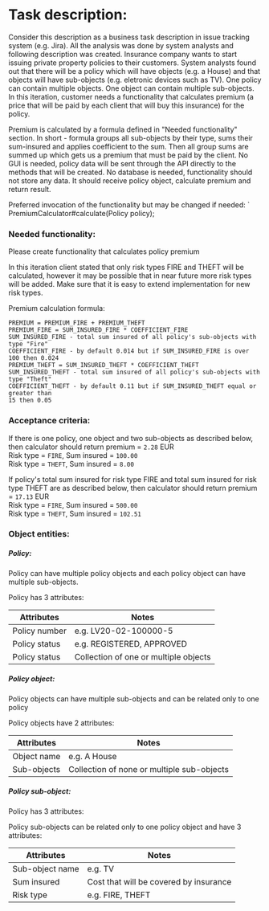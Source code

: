# Task description:

Consider this description as a business task description in issue tracking system (e.g. Jira).
All the analysis was done by system analysts and following description was created.
Insurance company wants to start issuing private property policies to their customers.
System analysts found out that there will be a policy which will have objects (e.g. a House) and that objects
will have sub-objects (e.g. eletronic devices such as TV).
One policy can contain multiple objects. One object can contain multiple sub-objects.
In this iteration, customer needs a functionality that calculates premium (a price that will be paid by each
client that will buy this insurance) for the policy.

Premium is calculated by a formula defined in "Needed functionality" section.
In short - formula groups all sub-objects by their type, sums their sum-insured and applies coefficient to the
sum. Then all group sums are summed up which gets us a premium that must be paid by the client.
No GUI is needed, policy data will be sent through the API directly to the methods that will be created.
No database is needed, functionality should not store any data. It should receive policy object, calculate
premium and return result.

Preferred invocation of the functionality but may be changed if needed:
`
PremiumCalculator#calculate(Policy policy);


### Needed functionality:
Please create functionality that calculates policy premium

In this iteration client stated that only risk types FIRE and THEFT will be calculated, however it may be
possible that in near future more risk types will be added.
Make sure that it is easy to extend implementation for new risk types.

Premium calculation formula:
```
PREMIUM = PREMIUM_FIRE + PREMIUM_THEFT
PREMIUM_FIRE = SUM_INSURED_FIRE * COEFFICIENT_FIRE
SUM_INSURED_FIRE - total sum insured of all policy's sub-objects with type "Fire"
COEFFICIENT_FIRE - by default 0.014 but if SUM_INSURED_FIRE is over 100 then 0.024
PREMIUM_THEFT = SUM_INSURED_THEFT * COEFFICIENT_THEFT
SUM_INSURED_THEFT - total sum insured of all policy's sub-objects with type "Theft"
COEFFICIENT_THEFT - by default 0.11 but if SUM_INSURED_THEFT equal or greater than
15 then 0.05
```

### Acceptance criteria:
If there is one policy, one object and two sub-objects as described below, then calculator should return
premium = `2.28` EUR\
Risk type = `FIRE`, Sum insured = `100.00`\
Risk type = `THEFT`, Sum insured = `8.00`

If policy's total sum insured for risk type FIRE and total sum insured for risk type THEFT are as
described below, then calculator should return premium = `17.13` EUR\
Risk type = `FIRE`, Sum insured = `500.00`\
Risk type = `THEFT`, Sum insured = `102.51`

### Object entities:
##### Policy:

Policy can have multiple policy objects and each policy object can have multiple sub-objects.

Policy has 3 attributes:

| Attributes     | Notes |
| -------------- | ------------- |
| Policy number  | e.g. LV20-02-100000-5  |
| Policy status  | e.g. REGISTERED, APPROVED  |
| Policy status  | Collection of one or multiple objects  |

##### Policy object:

Policy objects can have multiple sub-objects and can be related only to one policy

Policy objects have 2 attributes:

| Attributes     | Notes |
| -------------- | ------------- |
| Object name    | e.g. A House  |
| Sub-objects    | Collection of none or multiple sub-objects  |

##### Policy sub-object:

Policy has 3 attributes:

Policy sub-objects can be related only to one policy object and have 3 attributes:

| Attributes      | Notes |
| --------------  | ------------- |
| Sub-object name | e.g. TV |
| Sum insured     | Cost that will be covered by insurance  |
| Risk type       | e.g. FIRE, THEFT  |
